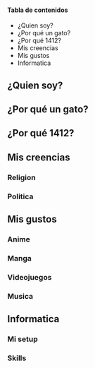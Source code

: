 #### Tabla de contenidos

- ¿Quien soy?
- ¿Por qué un gato?
- ¿Por qué 1412?
- Mis creencias
- Mis gustos
- Informatica

## ¿Quien soy?

## ¿Por qué un gato?

## ¿Por qué 1412?

## Mis creencias

### Religion

### Politica

## Mis gustos

### Anime

### Manga

### Videojuegos

### Musica

## Informatica

### Mi setup

### Skills
